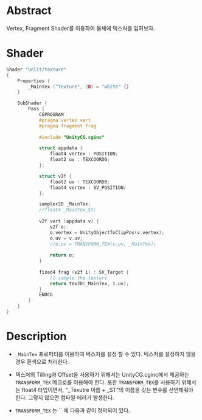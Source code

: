 # Abstract

Vertex, Fragment Shader를 이용하여 물체에 텍스처를 입혀보자.

# Shader

```c
Shader "Unlit/texture"
{
    Properties {
        _MainTex ("Texture", 2D) = "white" {}
    }

    SubShader {
        Pass {
            CGPROGRAM
            #pragma vertex vert
            #pragma fragment frag
            
            #include "UnityCG.cginc"

            struct appdata {
                float4 vertex : POSITION;
                float2 uv : TEXCOORD0;
            };

            struct v2f {
                float2 uv : TEXCOORD0;
                float4 vertex : SV_POSITION;
            };

            sampler2D _MainTex;
            //float4 _MainTex_ST;
            
            v2f vert (appdata v) {
                v2f o;
                o.vertex = UnityObjectToClipPos(v.vertex);
                o.uv = v.uv;
                //o.uv = TRANSFORM_TEX(v.uv, _MainTex);
                
                return o;
            }
            
            fixed4 frag (v2f i) : SV_Target {
                // sample the texture
                return tex2D(_MainTex, i.uv);
            }
            ENDCG
        }
    }
}
```

# Description

* `_MainTex` 프로퍼티를 이용하여 텍스처를 설정 할 수 있다. 텍스처를 설정하지 않을 경우 흰색으로 처리한다.

* 텍스처의 Tilling과 Offset을 사용하기 위해서는 UnityCG.cginc에서 제공하는 `TRANSFORM_TEX` 메크로를 이용해야 한다. 또한 `TRANSFORM_TEX`를 사용하기 위해서는 float4 타입이면서, "_Texutre 이름 + _ST"의 이름을 갖는 변수를 선언해줘야 한다. 그렇지 않으면 컴파일 에러가 발생한다.

* `TRANSFORM_TEX` 는 `` 에 다음과 같이 정의되어 있다.

```c
```

